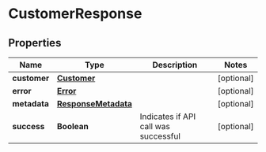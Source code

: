 
# CustomerResponse

## Properties
Name | Type | Description | Notes
------------ | ------------- | ------------- | -------------
**customer** | [**Customer**](Customer.md) |  |  [optional]
**error** | [**Error**](Error.md) |  |  [optional]
**metadata** | [**ResponseMetadata**](ResponseMetadata.md) |  |  [optional]
**success** | **Boolean** | Indicates if API call was successful |  [optional]



